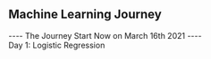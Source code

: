 ## Machine Learning Journey
---- The Journey Start Now on March 16th 2021 ---- \
Day 1: Logistic Regression

